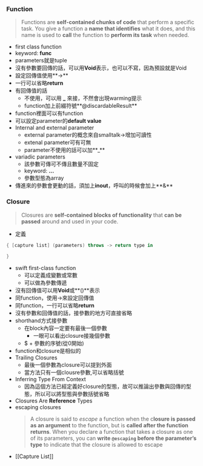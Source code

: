 ### Function
> Functions are **self-contained chunks of code** that perform a specific task. You give a function a **name that identifies** what it does, and this name is used to **call** the function to **perform its task** when needed.
- first class function
- keyword: **func**
- parameters就是tuple
- 沒有參數要回傳的話，可以用**Void**表示，也可以不寫，因為預設就是Void
- 設定回傳值使用**->**
- 一行可以省略**return**
- 有回傳值的話
	- 不使用，可以用 **_** 來接，不然會出現warming提示
	- function加上前綴符號**@discardableResult**
- function裡面可以有function
- 可以設定parameter的**default value**
- Internal and external parameter
	- external parameter的概念來自smalltalk→增加可讀性
	- extenal parameter可有可無
	- parameter不使用的話可以加**\_**
- variadic parameters
	- 該參數可傳可不傳且數量不固定	
	- keyword: **...**
	- 參數型態為array
- 傳進來的參數會更動的話，須加上**inout**，呼叫的時候會加上**&**

### Closure
> Closures are **self-contained blocks of functionality** that **can be passed** around and used in your code. 

- 定義
```swift
{ [capture list] (parameters) throws -> return type in
 
}
```

- swift first-class function
	- 可以定義成變數或常數
	- 可以做為參數傳遞
- 沒有回傳值可以用**Void**或**()**表示
- 同function，使用->來設定回傳值
- 同function，一行可以省略**return**
- 沒有參數和回傳值的話，接參數的地方可直接省略
- shorthand方式接參數
	- 在block內容一定要有最後一個參數
		- 一眼可以看出closure接幾個參數
	- $ + 參數的序號(從0開始)
- function和closure是相似的
- Trailing Closures
	- 最後一個參數為closure可以提到外面
	- 當方法只有一個clousre參數,可以省略括號
- Inferring Type From Context
	- 因為這個方法已經定義好closure的型態，故可以推論出參數與回傳的型態，所以可以將型態與參數括號省略
- Closures Are **Reference** Types
- escaping closures
	> A closure is said to _escape_ a function when the c**losure is passed as an argument** to the function, but is **called after the function returns**. When you declare a function that takes a closure as one of its parameters, you can **write `@escaping` before the parameter’s type** to indicate that the closure is allowed to escape
- [[Capture List]]